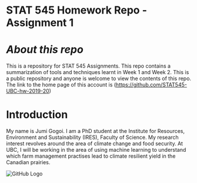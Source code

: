 # STAT 545 Homework Repo - Assignment 1

# _About this repo_

This is a repository for STAT 545 Assignments. This repo contains a summarization of tools and techniques learnt in Week 1 and Week 2. 
This is a public repository and anyone is welcome to view the contents of this repo. The link to the home page of this account is (https://github.com/STAT545-UBC-hw-2019-20)

# Introduction 

My name is Jumi Gogoi. I am a PhD student at the Institute for Resources, Environment and Sustainability (IRES), Faculty of Science. 
My research interest revolves around the area of climate change and food security. 
At UBC, I will be working in the area of using machine learning to understand which farm management practises lead to climate resilient 
yield in the Canadian prairies.

![GitHub Logo](/images/logo.png)

